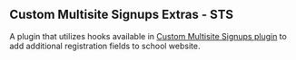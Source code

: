 ## Custom Multisite Signups Extras - STS

A plugin that utilizes hooks available in [Custom Multisite Signups plugin](https://github.com/afragen/custom-multisite-signups) to add additional registration fields to school website.